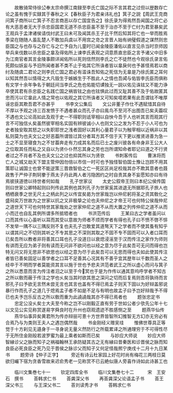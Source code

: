 <!-- { "loadSidebar": true } -->
　　故散骑常侍徐公奉太宗命撰江南録至李氏亡国之际不言其君之过但以歴数存亡论之虽有愧于实録其于春秋之义【春秋臣子为君亲讳礼也】箕子之説【周武王克商问箕子商所以亡箕子不忍言商恶以存亡国宜告之】徐氏录为得焉然吾闻国之将亡必有大恶恶者无大于杀忠臣国君无道不杀忠臣虽不至于治亦不至于亡纣为君至暴矣武王观兵于孟津诸侯请伐纣武王曰未可及闻其杀王子比干然后知其将亡也一举而胜焉季梁在随随人虽乱楚人不敢加兵虞以不用宫之竒之言晋人始有纳璧假道之谋然则忠臣国之与也存与之存亡与之亡予自为儿童时已闻金陵臣潘佑以直言见杀当时京师因举兵来伐数以杀忠臣之辠及得佑所上谏李氏表观之词意质直忠臣之言予诸父中旧多为江南官者其言金陵事颇详闻佑所以死则信然则李氏之亡不徒然也今观徐氏录言佑死颇似妖妄与予旧所闻者甚不类不止于佑其它所诛者皆以辠戾何也予甚怪焉若以商纣及随虞二君论之则李氏亡国之君必有滥诛吾知佑之死信为无辠是乃徐氏匿之耳何以知其然吾以情得之大凡毁生于嫉嫉生于不胜此人之情也吾闻与佑皆李氏臣而俱称有文学十余年争名于朝廷间当李氏之危也佑能切谏独无一説以佑见诛铉又不能力诤卒使其君有杀忠臣之名践亡国之祸皆铉之由也铉惧此过而又耻其善不及于佑故匿其忠而污以它辠此人情之常也以佑观之其它所诛者又可知矣噫若果有此吾谓铉不唯厚诬忠臣其欺吾君不亦甚乎
　　书李文公集后
　　文公非董子作仕不遇赋惜其自待不厚以予观之诗三百发愤于不遇者甚众而孔子亦曰鳯鸟不至河不出图吾已矣夫葢叹不遇也文公论高如此及观于史一不得职则诋宰相以自怏今吾于人也听其言而观其行言不可独信乆矣虽然彼宰相名实固有辨彼诚小人也则文公之发为不忍于小人可也为史者独安取其怒之以失职耶世之浅者固好以其利心量君子以为触宰相以近祸非以其私则莫为也夫文公之好恶葢所谓皆过其分者耳方其不信于天下更以推贤进善为急一士之不显至寝食为之不甘葢奔走有力成其名而后已士之废兴彼各有命身非王公大人之位取其任而私之又自以为贤仆仆然忘其身之劳也岂所谓知命者耶记曰道之不行贤者过之不肖者不及也夫文公之过也抑其所以为贤欤
　　书刺客传后
　　曹沫将而亡人之城又劫天下盟主管仲因勿倍以市信一时可也予独怪智伯国士豫让岂顾不用其策耶让诚国士也曾不能逆策三晋救智伯之亡一死区区尚足校哉其亦不欺其意者也聂政售于严仲子荆轲豢于燕太子丹此两人者污隐困约之时自责其身不妄愿知亦曰有待焉彼挟道徳以待世者何如哉
　　孔子世家议
　　太史公叙帝王则曰本纪公侯传国则曰世家公卿特起则曰列传此其例也其列孔子为世家奚其进退无所据耶孔子旅人也栖栖衰季之世无尺土之柄此列之以传宜矣曷为世家哉岂以仲尼躬将圣之资其敎化之盛舄奕万世故为之世家以抗之又非极挚之论也夫仲尼之才帝王可也何特公侯哉仲尼之道世天下可也何特世其家哉处之世家仲尼之道不从而大置之列传仲尼之道不从而小而迁也自乱其例所谓多所抵牾者也
　　书洪范传后
　　王某曰古之学者虽问以口而其传以心虽听以耳而其受以意故为师者不烦而学者有得也孔子曰不愤不啓不悱不发举一隅不以三隅反则不复也夫孔子岂敢爱其道骜天下之学者而不使其蚤有知乎以谓其问之不切则其听之不专其思之不深则其取之不固不专不固而可以入者口耳而已矣吾所以教者非将善其口耳也孔子没道日以衰熄浸滛至于汉而传注之家作为师则有讲而无应为弟子则有读而无问非不欲问也以经之意为尽于此矣吾可无问而得也岂特无问又将无思非不欲思也以经之意为尽于此矣吾可以无思而得也夫如此使其传注者皆已善矣固足以善学者之口耳不足善其心况其有不善乎宜其歴年以千数而圣人之经卒于不明而学者莫能资其言以施于世也予悲夫洪范者武王之所以虚心而问与箕子之所以悉意而言为传注者汨之以至于今冥也于是为作传以通其意呜呼学者不知古之所以敎而蔽于传注之学也乆矣当其时欲其思之深问之切而后复焉则吾将孰待而言邪孔子曰予欲无言然未尝无言也其言也盖有不得已焉孟子则天下固以为好辩盖邪说暴行作而孔子之道几于熄焉孟子者不如是不足与有明也故孟子曰予岂好辩哉予不得已也夫予岂乐反古之所以敎而重为此譊譊哉其亦不得已焉者也
　　题张忠定书
　　忠定公没乆矣士大夫至今称之岂不以刚毅正直有劳于世如公者少欤先公年十七以文见公实见称赏遂易字舜良时在升州也窃观遗迹不胜感恻之至
　　题燕华仙传
　　燕华仙事异矣黄君所为传亦辩丽可憙十方世界皆智所幻推智无方幻亦无穷必有合焉乃与为类则王夫人之遇岂偶然哉
　　书金刚经义赠吴珪
　　惟佛世尊具正等觉于十方刹见无邉身于一寻身说无量义然防行之所载累译之所通理穷于不可得性尽于无所住金刚般若波罗蜜为最上乘者如斯而已矣
　　与妙应大师说
　　妙应大师智縁诊父之脉而知子之祸福翰林王承防疑其古之无有縁曰昔秦医和诊晋侯之脉而知良臣必死良臣之死乃见于晋侯之脉诊父而知子又何足怪哉熈宁庚戌十二月十九日某书
　　题旁诗【仲子正字】
　　旁近有诗云杜家园上好花时尚有梅花三两枝日莫欲归巗下宿为贪香雪故来迟俞秀老一见称赏不已云絶似唐人旁喜作诗如此诗甚工也









　　临川文集巻七十一
　　钦定四库全书
　　临川文集巻七十二　　　宋　王安石　撰书
　　荅韩求仁书
　　荅龚深父书
　　再荅龚深父论语孟子书
　　荅王深父书三
　　与王深父书二
　　荅刘读秀才书
　　荅韩求仁书
